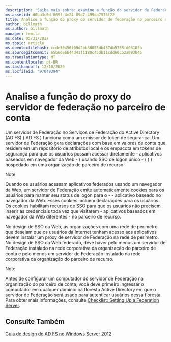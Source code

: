 ```yaml
---
description: 'Saiba mais sobre: examine a função do servidor de Federação no parceiro de conta'
ms.assetid: d0ba3c0d-869f-4e24-89d7-499da7576f22
title: Analise a função do proxy do servidor de federação no parceiro de conta
author: billmath
ms.author: billmath
manager: femila
ms.date: 05/31/2017
ms.topic: article
ms.openlocfilehash: ccde30456f09d2bb86053db457db5758fd03185b
ms.sourcegitcommit: 65b6de6b44d41f1180c45db11cdd60cb2a093b46
ms.translationtype: MT
ms.contentlocale: pt-BR
ms.lasthandoff: 12/10/2020
ms.locfileid: "97049394"
---
```

# <a name="review-the-role-of-the-federation-server-in-the-account-partner"></a>Analise a função do proxy do servidor de federação no parceiro de conta

Um servidor de Federação no Serviços de Federação do Active Directory (AD FS) \( AD FS \) funciona como um emissor de token de segurança. Um servidor de Federação gera declarações com base em valores de conta que residem em um repositório de atributos local e os empacota em tokens de segurança para que os usuários possam acessar diretamente \- aplicativos baseados em navegador da Web \- \( usando SSO de logon único \- \( \) \) hospedado em uma organização de parceiro de recurso.

> [!NOTE]
> Quando os usuários acessam aplicativos federados usando um navegador da Web, um servidor de Federação emite automaticamente cookies para os usuários para manter seu status de logon para o \- \- aplicativo baseado no navegador da Web. Esses cookies incluem declarações para os usuários. Os cookies habilitam recursos de SSO para que os usuários não precisem inserir as credenciais toda vez que visitarem \- aplicativos baseados em navegador da Web diferentes \- no parceiro de recurso.

No design de SSO da Web, as organizações com uma rede de perímetro que desejam que os usuários da Internet tenham acesso aos aplicativos devem instalar um proxy de servidor de Federação na rede de perímetro. No design de SSO da Web federado, deve haver pelo menos um servidor de Federação instalado na rede corporativa da organização do parceiro de conta e pelo menos um servidor de Federação instalado na rede corporativa da organização do parceiro de recurso.

> [!NOTE]
> Antes de configurar um computador do servidor de Federação na organização do parceiro de conta, você deve primeiro ingressar o computador em qualquer domínio na floresta Active Directory em que o servidor de Federação será usado para autenticar usuários dessa floresta. Para obter mais informações, consulte [Checklist: Setting Up a Federation Server](../../ad-fs/deployment/Checklist--Setting-Up-a-Federation-Server.md).

## <a name="see-also"></a>Consulte Também
[Guia de design do AD FS no Windows Server 2012](AD-FS-Design-Guide-in-Windows-Server-2012.md)
